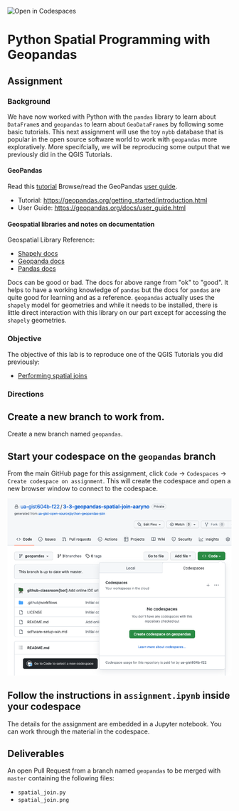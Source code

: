 ![Open in Codespaces](https://classroom.github.com/assets/open-in-codespaces-abfff4d4e15f9e1bd8274d9a39a0befe03a0632bb0f153d0ec72ff541cedbe34.svg)
# Python Spatial Programming with Geopandas
## Assignment

### Background
We have now worked with Python with the `pandas` library to learn about `DataFrame`s and `geopandas` to learn about `GeoDataFrame`s by following some basic tutorials. This next assignment will use the toy `nybb` database that is popular in the open source software world to work with `geopandas` more exploratively. More specifcially, we will be reproducing some output that we previously did in the QGIS Tutorials.

#### GeoPandas
Read this [tutorial](https://geopandas.org/getting_started/introduction.html)
Browse/read the GeoPandas [user guide](https://geopandas.org/docs/user_guide.html).

- Tutorial: https://geopandas.org/getting_started/introduction.html
- User Guide: https://geopandas.org/docs/user_guide.html

#### Geospatial libraries and notes on documentation 
Geospatial Library Reference:
- [Shapely docs](https://shapely.readthedocs.io/en/stable/manual.html)
- [Geopanda docs](http://geopandas.org/)
- [Pandas docs](https://pandas.pydata.org/pandas-docs/stable/user_guide/index.html#user-guide)

Docs can be good or bad. The docs for above range from "ok" to "good". It helps to have a working knowledge of `pandas` but the docs for `pandas` are quite good for learning and as a reference. `geopandas` actually uses the `shapely` model for geometries and while it needs to be installed, there is little direct interaction with this library on our part except for accessing the `shapely` geometries.

### Objective
The objective of this lab is to reproduce one of the QGIS Tutorials you did previously:
- [Performing spatial joins](http://www.qgistutorials.com/en/docs/3/performing_spatial_joins.html)


### Directions
## Create a new branch to work from. 
Create a new branch named `geopandas`.

## Start your codespace on the `geopandas` branch
From the main GitHub page for this assignment, click `Code` -> `Codespaces` -> `Create codespace on assignment`. This will create the codespace and open a new browser window to connect to the codespace.

![create-codespace.png](./media/create-codespace.png)

## Follow the instructions in `assignment.ipynb` inside your codespace
The details for the assignment are embedded in a Jupyter notebook. You can work through the material in the codespace.

## Deliverables
An open Pull Request from a branch named `geopandas` to be merged with `master` containing the following files:
- `spatial_join.py`
- `spatial_join.png`